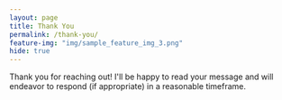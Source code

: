 ```yaml
---
layout: page
title: Thank You
permalink: /thank-you/
feature-img: "img/sample_feature_img_3.png"
hide: true
---
```


Thank you for reaching out! I'll be happy to read your message and will endeavor to respond (if appropriate) in a reasonable timeframe.
